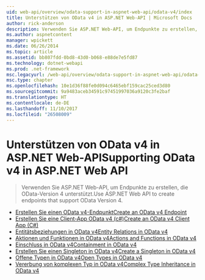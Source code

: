 ```yaml
---
uid: web-api/overview/odata-support-in-aspnet-web-api/odata-v4/index
title: Unterstützen von OData v4 in ASP.NET Web-API | Microsoft Docs
author: rick-anderson
description: Verwenden Sie ASP.NET Web-API, um Endpunkte zu erstellen, die OData-Version 4 unterstützt.
ms.author: aspnetcontent
manager: wpickett
ms.date: 06/26/2014
ms.topic: article
ms.assetid: bb807fdd-0bd8-43d0-b068-e88de7e5fd87
ms.technology: dotnet-webapi
ms.prod: .net-framework
msc.legacyurl: /web-api/overview/odata-support-in-aspnet-web-api/odata-v4
msc.type: chapter
ms.openlocfilehash: 10e1d36f88fe0d094c6465ebf159cac25ced3d80
ms.sourcegitcommit: 9a9483aceb34591c97451997036a9120c3fe2baf
ms.translationtype: HT
ms.contentlocale: de-DE
ms.lasthandoff: 11/10/2017
ms.locfileid: "26508009"
---
```

<a name="supporting-odata-v4-in-aspnet-web-api"></a><span data-ttu-id="ebdf0-103">Unterstützen von OData v4 in ASP.NET Web-API</span><span class="sxs-lookup"><span data-stu-id="ebdf0-103">Supporting OData v4 in ASP.NET Web API</span></span>
====================
> <span data-ttu-id="ebdf0-104">Verwenden Sie ASP.NET Web-API, um Endpunkte zu erstellen, die OData-Version 4 unterstützt.</span><span class="sxs-lookup"><span data-stu-id="ebdf0-104">Use ASP.NET Web API to create endpoints that support OData Version 4.</span></span>


- [<span data-ttu-id="ebdf0-105">Erstellen Sie einen OData v4-Endpunkt</span><span class="sxs-lookup"><span data-stu-id="ebdf0-105">Create an OData v4 Endpoint</span></span>](create-an-odata-v4-endpoint.md)
- [<span data-ttu-id="ebdf0-106">Erstellen Sie eine Client-App OData v4 (c#)</span><span class="sxs-lookup"><span data-stu-id="ebdf0-106">Create an OData v4 Client App (C#)</span></span>](create-an-odata-v4-client-app.md)
- [<span data-ttu-id="ebdf0-107">Entitätsbeziehungen in OData v4</span><span class="sxs-lookup"><span data-stu-id="ebdf0-107">Entity Relations in OData v4</span></span>](entity-relations-in-odata-v4.md)
- [<span data-ttu-id="ebdf0-108">Aktionen und Funktionen in OData v4</span><span class="sxs-lookup"><span data-stu-id="ebdf0-108">Actions and Functions in OData v4</span></span>](odata-actions-and-functions.md)
- [<span data-ttu-id="ebdf0-109">Einschluss in OData v4</span><span class="sxs-lookup"><span data-stu-id="ebdf0-109">Containment in OData v4</span></span>](odata-containment-in-web-api-22.md)
- [<span data-ttu-id="ebdf0-110">Erstellen Sie einen Singleton in OData v4</span><span class="sxs-lookup"><span data-stu-id="ebdf0-110">Create a Singleton in OData v4</span></span>](using-a-singleton-in-an-odata-endpoint-in-web-api-22.md)
- [<span data-ttu-id="ebdf0-111">Offene Typen in OData v4</span><span class="sxs-lookup"><span data-stu-id="ebdf0-111">Open Types in OData v4</span></span>](use-open-types-in-odata-v4.md)
- [<span data-ttu-id="ebdf0-112">Vererbung von komplexen Typ in OData v4</span><span class="sxs-lookup"><span data-stu-id="ebdf0-112">Complex Type Inheritance in OData v4</span></span>](complex-type-inheritance-in-odata-v4.md)
